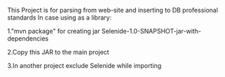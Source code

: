This Project is for parsing from web-site and inserting to DB professional standards
In case using as a library:

1."mvn package" for creating jar Selenide-1.0-SNAPSHOT-jar-with-dependencies

2.Copy this JAR to the main project

3.In another project exclude Selenide while importing